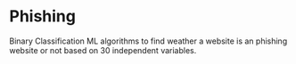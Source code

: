 # Phishing
Binary Classification ML algorithms to find weather a website is an phishing website or not based on 30 independent variables.
